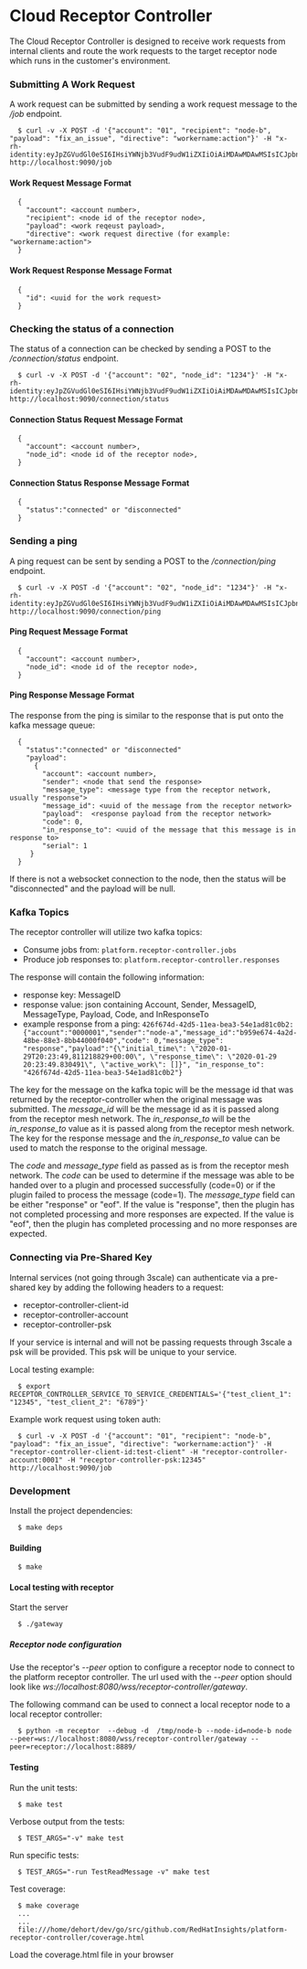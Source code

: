 # Cloud Receptor Controller

The Cloud Receptor Controller is designed to receive work requests from internal
clients and route the work requests to the target receptor node which runs in
the customer's environment.

### Submitting A Work Request

A work request can be submitted by sending a work request message to the _/job_ endpoint.

```
  $ curl -v -X POST -d '{"account": "01", "recipient": "node-b", "payload": "fix_an_issue", "directive": "workername:action"}' -H "x-rh-identity:eyJpZGVudGl0eSI6IHsiYWNjb3VudF9udW1iZXIiOiAiMDAwMDAwMSIsICJpbnRlcm5hbCI6IHsib3JnX2lkIjogIjAwMDAwMSJ9fX0=" http://localhost:9090/job
```

#### Work Request Message Format

```
  {
    "account": <account number>,
    "recipient": <node id of the receptor node>,
    "payload": <work reqeust payload>,
    "directive": <work request directive (for example: "workername:action">
  }
```

#### Work Request Response Message Format

```
  {
    "id": <uuid for the work request>
  }
```

### Checking the status of a connection

The status of a connection can be checked by sending a POST to the _/connection/status_ endpoint.


```
  $ curl -v -X POST -d '{"account": "02", "node_id": "1234"}' -H "x-rh-identity:eyJpZGVudGl0eSI6IHsiYWNjb3VudF9udW1iZXIiOiAiMDAwMDAwMSIsICJpbnRlcm5hbCI6IHsib3JnX2lkIjogIjAwMDAwMSJ9fX0=" http://localhost:9090/connection/status
```

#### Connection Status Request Message Format

```
  {
    "account": <account number>,
    "node_id": <node id of the receptor node>,
  }
```

#### Connection Status Response Message Format

```
  {
    "status":"connected" or "disconnected"
  }
```

### Sending a ping

A ping request can be sent by sending a POST to the _/connection/ping_ endpoint.


```
  $ curl -v -X POST -d '{"account": "02", "node_id": "1234"}' -H "x-rh-identity:eyJpZGVudGl0eSI6IHsiYWNjb3VudF9udW1iZXIiOiAiMDAwMDAwMSIsICJpbnRlcm5hbCI6IHsib3JnX2lkIjogIjAwMDAwMSJ9fX0=" http://localhost:9090/connection/ping
```

#### Ping Request Message Format

```
  {
    "account": <account number>,
    "node_id": <node id of the receptor node>,
  }
```

#### Ping Response Message Format

The response from the ping is similar to the response that is put onto the kafka message queue:

```
  {
    "status":"connected" or "disconnected"
    "payload":
      {
        "account": <account number>,
        "sender": <node that send the response>
        "message_type": <message type from the receptor network, usually "response">
        "message_id": <uuid of the message from the receptor network>
        "payload":  <response payload from the receptor network>
        "code": 0,
        "in_response_to": <uuid of the message that this message is in response to>
        "serial": 1
     }
  }
```

If there is not a websocket connection to the node, then the status will be "disconnected" and the payload will be null.


### Kafka Topics

The receptor controller will utilize two kafka topics:

  - Consume jobs from: `platform.receptor-controller.jobs`
  - Produce job responses to: `platform.receptor-controller.responses`

The response will contain the following information:

  - response key: MessageID
  - response value: json containing Account, Sender, MessageID, MessageType, Payload, Code, and InResponseTo
  - example response from a ping: `426f674d-42d5-11ea-bea3-54e1ad81c0b2: {"account":"0000001","sender":"node-a","message_id":"b959e674-4a2d-48be-88e3-8bb44000f040","code": 0,"message_type": "response","payload":"{\"initial_time\": \"2020-01-29T20:23:49,811218829+00:00\", \"response_time\": \"2020-01-29 20:23:49.830491\", \"active_work\": []}", "in_response_to": "426f674d-42d5-11ea-bea3-54e1ad81c0b2"}`

  The key for the message on the kafka topic will be the message id that was returned by the receptor-controller when the original message was submitted.  The _message\_id_ will be the message id as it is passed along from the receptor mesh network.  The _in\_response\_to_ will be the _in\_response\_to_ value as it is passed along from the receptor mesh network.  The key for the response message and the _in\_response\_to_ value can be used to match the response to the original message.

  The _code_ and _message\_type_ field as passed as is from the receptor mesh network.  The _code_ can be used to determine if the message was able to be handed over to a plugin and processed successfully (code=0) or if the plugin failed to process the message (code=1).  The _message\_type_ field can be either "response" or "eof".  If the value is "response", then the plugin has not completed processing and more responses are expected.  If the value is "eof", then the plugin has completed processing and no more responses are expected.

### Connecting via Pre-Shared Key

Internal services (not going through 3scale) can authenticate via a pre-shared key by adding the following headers to a request:

  - receptor-controller-client-id
  - receptor-controller-account
  - receptor-controller-psk

If your service is internal and will not be passing requests through 3scale a psk will be provided. This psk will be unique to your service.

Local testing example:
```
  $ export RECEPTOR_CONTROLLER_SERVICE_TO_SERVICE_CREDENTIALS='{"test_client_1": "12345", "test_client_2": "6789"}'
```

Example work request using token auth:
```
  $ curl -v -X POST -d '{"account": "01", "recipient": "node-b", "payload": "fix_an_issue", "directive": "workername:action"}' -H "receptor-controller-client-id:test-client" -H "receptor-controller-account:0001" -H "receptor-controller-psk:12345" http://localhost:9090/job
```

### Development

Install the project dependencies:

```
  $ make deps
```

#### Building

```
  $ make
```

#### Local testing with receptor

Start the server

```
  $ ./gateway
```

##### Receptor node configuration

Use the receptor's _--peer_ option to configure a receptor node to connect to the platform receptor controller.  The url used with the _--peer_ option should look like _ws://localhost:8080/wss/receptor-controller/gateway_.

The following command can be used to connect a local receptor node to a local receptor controller:

```
  $ python -m receptor  --debug -d  /tmp/node-b --node-id=node-b node --peer=ws://localhost:8080/wss/receptor-controller/gateway --peer=receptor://localhost:8889/
```

#### Testing

Run the unit tests:

```
  $ make test
```

Verbose output from the tests:

```
  $ TEST_ARGS="-v" make test
```

Run specific tests:

```
  $ TEST_ARGS="-run TestReadMessage -v" make test
```

Test coverage:

```
  $ make coverage
  ...
  ...
  file:///home/dehort/dev/go/src/github.com/RedHatInsights/platform-receptor-controller/coverage.html
```

Load the coverage.html file in your browser
